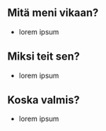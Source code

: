 ## Mitä meni vikaan?

* lorem ipsum

## Miksi teit sen?

* lorem ipsum

## Koska valmis?

* lorem ipsum